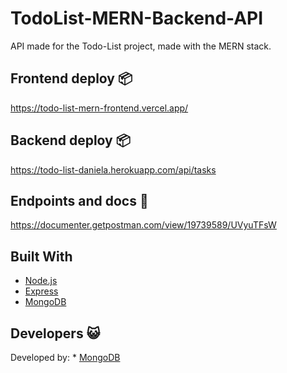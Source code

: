 # TodoList-MERN-Backend-API 
API made for the Todo-List project, made with the MERN stack.

## Frontend deploy 📦 

https://todo-list-mern-frontend.vercel.app/

## Backend deploy 📦

https://todo-list-daniela.herokuapp.com/api/tasks

## Endpoints and docs 🎯

https://documenter.getpostman.com/view/19739589/UVyuTFsW

## Built With 


* [Node.js](https://nodejs.org/es/)
* [Express](https://expressjs.com/es/)
* [MongoDB](https://www.mongodb.com/es)

## Developers :smiley_cat:


Developed by: * [MongoDB](https://github.com/DanielaTob)
